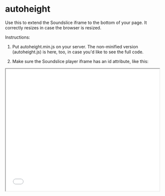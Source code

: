 # autoheight

Use this to extend the Soundslice iframe to the bottom of your page. It correctly resizes in case the browser is resized.

Instructions:

1. Put autoheight.min.js on your server. The non-minified version (autoheight.js) is here, too, in case you'd like to see the full code.

2. Make sure the Soundslice player iframe has an id attribute, like this:

<iframe id="soundsliceiframe" src="..." width="100%" height="400">

Make sure the width is 100%. Height can be whatever you want -- it doesn't matter, as it'll be replaced by the script.

3. Include this JavaScript in your pages:

<script type="text/javascript" src="/path/to/autoheight.min.js"></script>
<script type="text/javascript">
autoheight('soundsliceiframe');
</script>

Note you can use whatever you want in place of "soundsliceiframe" -- just make sure it's the same in the <iframe> and in the autoheight() JS call.

